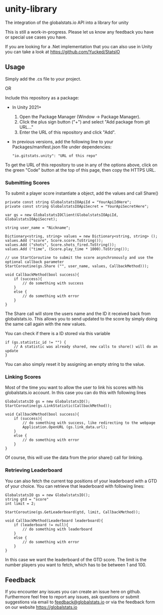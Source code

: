 # unity-library
The integration of the globalstats.io API into a library for unity

This is still a work-in-progress. Please let us know any feedback you have or special use cases you have.

If you are looking for a .Net implementation that you can also use in Unity you can take a look at https://github.com/Yucked/StatsIO

## Usage
Simply add the .cs file to your project.

OR

Include this repository as a package:
- In Unity 2021+
    1. Open the Package Manager (Window -> Package Manager).
    2. Click the plus sign button ("+") and select "Add package from git URL..."
    3. Enter the URL of this repository and click "Add".
- In previous versions, add the following line to your Packages/manifest.json file under dependencies:

    ```
    "io.gitstats.unity": "URL of this repo"
    ```

To get the URL of this repository to use in any of the options above, click on the green "Code" button at the top of this page, then copy the HTTPS URL.

### Submitting Scores
To submit a player score instantiate a object, add the values and call Share()
```
private const string GlobalstatsIOApiId = "YourApiIdHere";
private const string GlobalstatsIOApiSecret = "YourApiSecretHere";

var gs = new GlobalstatsIOClient(GlobalstatsIOApiId, GlobalstatsIOApiSecret);

string user_name = "Nickname";

Dictionary<string, string> values = new Dictionary<string, string> ();
values.Add ("score", Score.score.ToString());
values.Add ("shots", Score.shots_fired.ToString());
values.Add ("time", (Score.play_time * 1000).ToString());

// use StartCoroutine to submit the score asynchronously and use the optional callback parameter
StartCoroutine(gs.Share ("", user_name, values, CallbackMethod)));

void CallbackMethod(bool success){
    if (success){
        // do something with success
    }
    else {
        // do something with error
    }
}

```
The Share call will store the users name and the ID it received back from globalstats.io.
This allows you to send updated to the score by simply doing the same call again with the new values.

You can check if there is a ID stored via this variable
```
if (gs.statistic_id != "") {
    // A statistic was already shared, new calls to share() will do an update
}
```
You can also simply reset it by assigning an empty string to the value.

### Linking Scores
Most of the time you want to allow the user to link his scores with his globalstats.io account.
In this case you can do this with following lines
```
GlobalstatsIO gs = new GlobalstatsIO();
StartCoroutine(gs.LinkStatistic(CallbackMethod));

void CallbackMethod(bool success){
    if (success){
        // do something with success, like redirecting to the webpage
        Application.OpenURL (gs.link_data.url);
    }
    else {
        // do something with error
    }
}
```
Of course, this will use the data from the prior share() call for linking.

### Retrieving Leaderboard
You can also fetch the current top positions of your leaderboard with a GTD of your choice. You can retrieve that leaderboard with following lines:

```
GlobalstatsIO gs = new GlobalstatsIO();
string gtd = "score"
int limit = 2;

StartCoroutine(gs.GetLeaderboard(gtd, limit, CallbackMethod));

void CallbackMethod(Leaderboard leaderboard){
    if (leaderboard != null){
        // do something with leaderboard
    }
    else {
        // do something with error
    }
}
```

In this case we want the leaderboard of the GTD score. The limit is the number players you want to fetch, which has to be between 1 and 100.

## Feedback
If you encounter any issues you can create an issue here on github.
Furthermore feel free to report any issues, ask questions or submit suggestions via email to feedback@globalstats.io or via the feedback form on our website https://globalstats.io
